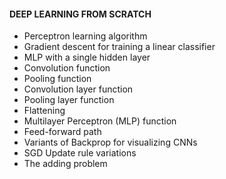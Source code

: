 #### DEEP LEARNING FROM SCRATCH

* Perceptron learning algorithm
* Gradient descent for training a linear classifier
* MLP with a single hidden layer
* Convolution function
* Pooling function
* Convolution layer function
* Pooling layer function
* Flattening
* Multilayer Perceptron (MLP) function
* Feed-forward path
* Variants of Backprop for visualizing CNNs
* SGD Update rule variations
* The adding problem
